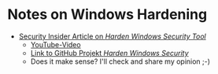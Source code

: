 # Notes on Windows Hardening

- [Security Insider Article on *Harden Windows Security Tool*](https://www.security-insider.de/harden-windows-security-tool-tipps-a-a07c534dead5f34edae6082e2dfa3270/)
  - [YouTube-Video](https://youtu.be/XcoYxPg-CFY)
  - [Link to GitHub Projekt *Harden Windows Security*](https://github.com/HotCakeX/Harden-Windows-Security)
  - Does it make sense? I'll check and share my opinion ;-)

